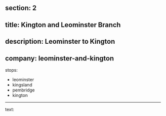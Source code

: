 section: 2
----
title: Kington and Leominster Branch
----
description: Leominster to Kington
----
company: leominster-and-kington
----
stops:
- leominster
- kingsland
- pembridge
- kington
----
text:
